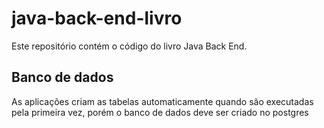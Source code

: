 # java-back-end-livro

Este repositório contém o código do livro Java Back End.

## Banco de dados

As aplicações criam as tabelas automaticamente quando são executadas pela primeira vez, porém o banco de dados deve ser criado no postgres
